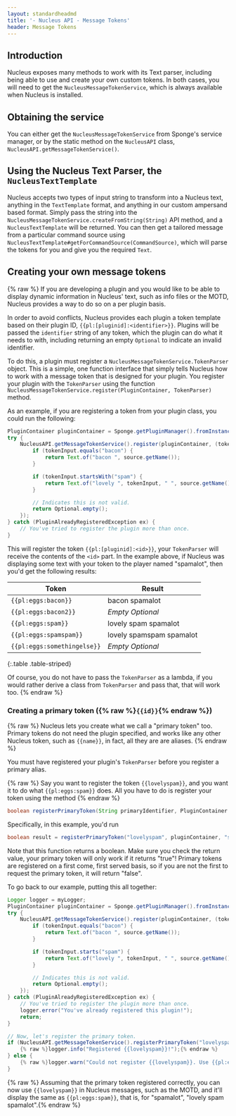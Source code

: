 ```yaml
---
layout: standardheadmd
title: '- Nucleus API - Message Tokens'
header: Message Tokens
---
```


## Introduction

Nucleus exposes many methods to work with its Text parser, including being able to use and create your own custom tokens.
In both cases, you will need to get the `NucleusMessageTokenService`, which is always available when Nucleus is installed.

## Obtaining the service

You can either get the `NucleusMessageTokenService` from Sponge's service manager, or by the static method on the 
`NucleusAPI` class, `NucleusAPI.getMessageTokenService()`.

## Using the Nucleus Text Parser, the `NucleusTextTemplate`

Nucleus accepts two types of input string to transform into a Nucleus text, anything in the `TextTemplate` format,
and anything in our custom ampersand based format. Simply pass the string into the 
`NucleusMessageTokenService.createFromString(String)` API method, and a `NucleusTextTemplate` will be returned.
You can then get a tailored message from a particular command source using 
`NucleusTextTemplate#getForCommandSource(CommandSource)`, which will parse the tokens for you and give you the 
required `Text`.

## Creating your own message tokens

{% raw %}
If you are developing a plugin and you would like to be able to display dynamic information in Nucleus' text, such as 
info files or the MOTD, Nucleus provides a way to do so on a per plugin basis.

In order to avoid conflicts, Nucleus provides each plugin a token template based on their plugin ID, 
`{{pl:[pluginid]:<identifier>}}`. Plugins will be passed the `identifier` string of any token, which the plugin can
do what it needs to with, including returning an empty `Optional` to indicate an invalid identifier.

To do this, a plugin must register a `NucleusMessageTokenService.TokenParser` object. This is a simple, one function
interface that simply tells Nucleus how to work with a message token that is designed for your plugin. You register your 
plugin with the `TokenParser` using the function `NucleusMessageTokenService.register(PluginContainer, TokenParser)` method.

As an example, if you are registering a token from your plugin class, you could run the following:

```java
PluginContainer pluginContainer = Sponge.getPluginManager().fromInstance(this); // example, let's say the plugin id is "eggs"
try {
    NucleusAPI.getMessageTokenService().register(pluginContainer, (tokenInput, source, variables) -> {
        if (tokenInput.equals("bacon") {
            return Text.of("bacon ", source.getName());
        }

        if (tokenInput.startsWith("spam") {
            return Text.of("lovely ", tokenInput, " ", source.getName());
        }

        // Indicates this is not valid.
        return Optional.empty();
    });
} catch (PluginAlreadyRegisteredException ex) {
    // You've tried to register the plugin more than once.
}
```

This will register the token `{{pl:[pluginid]:<id>}}`, your `TokenParser` will receive the contents of the `<id>` part. In the
example above, if Nucleus was displaying some text with your token to the player named "spamalot", then you'd get the following 
results:

|Token|Result|
|---|---|
|`{{pl:eggs:bacon}}`|bacon spamalot|
|`{{pl:eggs:bacon2}}`|_Empty Optional_|
|`{{pl:eggs:spam}}`|lovely spam spamalot|
|`{{pl:eggs:spamspam}}`|lovely spamspam spamalot|
|`{{pl:eggs:somethingelse}}`|_Empty Optional_|
{:.table .table-striped}

Of course, you do not have to pass the `TokenParser` as a lambda, if you would rather derive a class from `TokenParser`
and pass that, that will work too.
{% endraw %}

### Creating a primary token ({% raw %}`{{id}}`{% endraw %})

{% raw %}
Nucleus lets you create what we call a "primary token" too. Primary tokens do not need the plugin specified, and works
like any other Nucleus token, such as `{{name}}`, in fact, all they are are aliases. 
{% endraw %}

You must have registered your plugin's `TokenParser` before you register a primary alias.

{% raw %}
Say you want to register the token `{{lovelyspam}}`, and you want it to do what `{{pl:eggs:spam}}` does. All you have to
do is register your token using the method
{% endraw %}

```java
boolean registerPrimaryToken(String primaryIdentifier, PluginContainer registeringPlugin, String identiferToMapTo)
```

Specifically, in this example, you'd run

```java
boolean result = registerPrimaryToken("lovelyspam", pluginContainer, "spam");
```

Note that this function returns a boolean. Make sure you check the return value, your primary token will only work if 
it returns "true"! Primary tokens are registered on a first come, first served basis, so if you are not the first to 
request the primary token, it will return "false".

To go back to our example, putting this all together:

```java
Logger logger = myLogger;
PluginContainer pluginContainer = Sponge.getPluginManager().fromInstance(this); // example, let's say the plugin id is "eggs"
try {
    NucleusAPI.getMessageTokenService().register(pluginContainer, (tokenInput, source, variables) -> {
        if (tokenInput.equals("bacon") {
            return Text.of("bacon ", source.getName());
        }

        if (tokenInput.starts("spam") {
            return Text.of("lovely ", tokenInput, " ", source.getName());
        }

        // Indicates this is not valid.
        return Optional.empty();
    });
} catch (PluginAlreadyRegisteredException ex) {
    // You've tried to register the plugin more than once.
    logger.error("You've already registered this plugin!");
    return;
}

// Now, let's register the primary token.
if (NucleusAPI.getMessageTokenService().registerPrimaryToken("lovelyspam", pluginContainer, "spam")) {
    {% raw %}logger.info("Registered {{lovelyspam}}!");{% endraw %}
} else {
    {% raw %}logger.warn("Could not register {{lovelyspam}}. Use {{pl:eggs:spam}} instead.");{% endraw %}
}
```
{% raw %}
Assuming that the primary token registered correctly, you can now use `{{lovelyspam}}` in Nucleus messages, such as the
MOTD, and it'll display the same as `{{pl:eggs:spam}}`, that is, for "spamalot", "lovely spam spamalot".{% endraw %}

